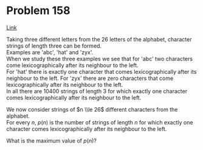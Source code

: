 # Problem 158

[Link](https://projecteuler.net/problem=158)

Taking three different letters from the $26$ letters of the alphabet, character strings of length three can be formed.  
Examples are 'abc', 'hat' and 'zyx'.  
When we study these three examples we see that for 'abc' two characters come lexicographically after its neighbour to the left.  
For 'hat' there is exactly one character that comes lexicographically after its neighbour to the left. For 'zyx' there are zero characters that come lexicographically after its neighbour to the left.  
In all there are $10400$ strings of length $3$ for which exactly one character comes lexicographically after its neighbour to the left.

We now consider strings of $n \\le 26$ different characters from the alphabet.  
For every $n$, $p(n)$ is the number of strings of length $n$ for which exactly one character comes lexicographically after its neighbour to the left.

What is the maximum value of $p(n)$?
